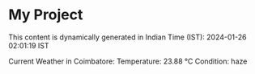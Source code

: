 # My Project

This content is dynamically generated in Indian Time (IST): 2024-01-26 02:01:19 IST


Current Weather in Coimbatore:
Temperature: 23.88 °C
Condition: haze

